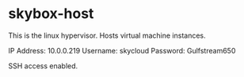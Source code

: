 # skybox-host

This is the linux hypervisor. Hosts virtual machine instances.

IP Address: 10.0.0.219
Username: skycloud
Password: Gulfstream650

SSH access enabled.

